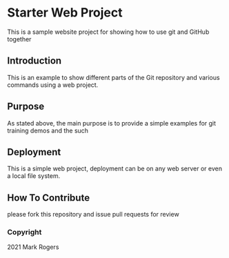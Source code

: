 # Starter Web Project

This is a sample website project for showing how to use git and
GitHub together

## Introduction

This is an example to show different parts of the Git repository
and various commands using a web project.

## Purpose

As stated above, the main purpose is to provide a simple examples
for git training demos and the such 

## Deployment

This is a simple web project, deployment can be on any web server or even a local file system.

## How To Contribute

please fork this repository and issue pull requests for review

### Copyright

2021 Mark Rogers
